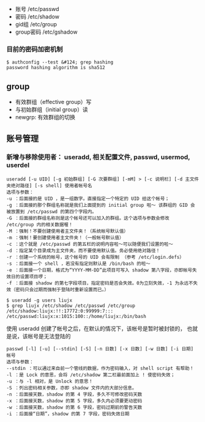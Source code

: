 - 账号 /etc/passwd
- 密码 /etc/shadow
- gid组 /etc/group
- group密码 /etc/gshadow

### 目前的密码加密机制

```
$ authconfig --test &#124; grep hashing
password hashing algorithm is sha512
```

## group

- 有效群组（effective group）写
- 与初始群组（initial group）读
- newgrp: 有效群组的切换

## 账号管理

### 新增与移除使用者： useradd, 相关配置文件, passwd, usermod, userdel

```
useradd [-u UID] [-g 初始群组] [-G 次要群组] [-mM] > [-c 说明栏] [-d 主文件夹绝对路径] [-s shell] 使用者帐号名
选项与参数：
-u ：后面接的是 UID ，是一组数字。直接指定一个特定的 UID 给这个帐号；
-g ：后面接的那个群组名称就是我们上面提到的 initial group 啦～ 该群组的 GID 会被放置到 /etc/passwd 的第四个字段内。
-G ：后面接的群组名称则是这个帐号还可以加入的群组。这个选项与参数会修改 /etc/group 内的相关数据喔！
-M ：强制！不要创建使用者主文件夹！（系统帐号默认值）
-m ：强制！要创建使用者主文件夹！（一般帐号默认值）
-c ：这个就是 /etc/passwd 的第五栏的说明内容啦～可以随便我们设置的啦～
-d ：指定某个目录成为主文件夹，而不要使用默认值。务必使用绝对路径！
-r ：创建一个系统的帐号，这个帐号的 UID 会有限制 （参考 /etc/login.defs）
-s ：后面接一个 shell ，若没有指定则默认是 /bin/bash 的啦～
-e ：后面接一个日期，格式为“YYYY-MM-DD”此项目可写入 shadow 第八字段，亦即帐号失效日的设置项目啰；
-f ：后面接 shadow 的第七字段项目，指定密码是否会失效。0为立刻失效，-1 为永远不失效（密码只会过期而强制于登陆时重新设置而已。）

$ useradd -g users liujx
$ grep liujx /etc/shadow /etc/passwd /etc/group
/etc/shadow:liujx:!!:17772:0:99999:7:::
/etc/passwd:liujx:x:1015:100::/home/liujx:/bin/bash
```

使用 useradd 创建了帐号之后，在默认的情况下，该帐号是暂时被封锁的， 也就是说，该帐号是无法登陆的

```
passwd [-l] [-u] [--stdin] [-S] [-n 日数] [-x 日数] [-w 日数] [-i 日期] 帐号 
选项与参数：
--stdin ：可以通过来自前一个管线的数据，作为密码输入，对 shell script 有帮助！
-l ：是 Lock 的意思，会将 /etc/shadow 第二栏最前面加上 ! 使密码失效；
-u ：与 -l 相对，是 Unlock 的意思！
-S ：列出密码相关参数，亦即 shadow 文件内的大部分信息。
-n ：后面接天数，shadow 的第 4 字段，多久不可修改密码天数
-x ：后面接天数，shadow 的第 5 字段，多久内必须要更动密码
-w ：后面接天数，shadow 的第 6 字段，密码过期前的警告天数
-i ：后面接“日期”，shadow 的第 7 字段，密码失效日期

```

